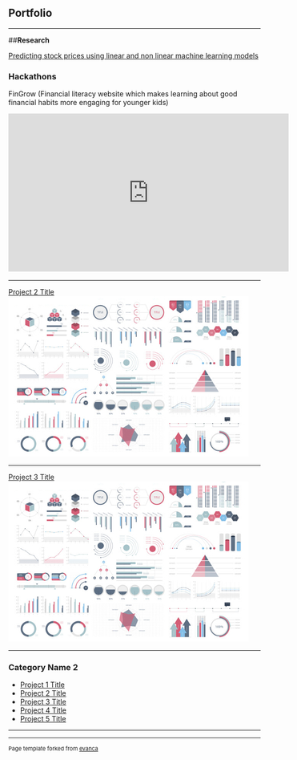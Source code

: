 ## Portfolio

---
##**Research**

[Predicting stock prices using linear and non linear machine learning models](https://docs.google.com/document/d/1TGkEDdR38WnE1umPsYOE86UNF2V1UFHXDQk76fmFedE/edit?usp=sharing)


### Hackathons

FinGrow (Financial literacy website which makes learning about good financial habits more engaging for younger kids)
<iframe width="560" height="315" src="https://www.youtube.com/embed/s5H22FNmxzI?si=OjcAhCmtRfJpj7qH" title="YouTube video player" frameborder="0" allow="accelerometer; autoplay; clipboard-write; encrypted-media; gyroscope; picture-in-picture; web-share" referrerpolicy="strict-origin-when-cross-origin" allowfullscreen></iframe>

---
[Project 2 Title](/pdf/sample_presentation.pdf)
<img src="images/dummy_thumbnail.jpg?raw=true"/>

---
[Project 3 Title](http://example.com/)
<img src="images/dummy_thumbnail.jpg?raw=true"/>

---

### Category Name 2

- [Project 1 Title](http://example.com/)
- [Project 2 Title](http://example.com/)
- [Project 3 Title](http://example.com/)
- [Project 4 Title](http://example.com/)
- [Project 5 Title](http://example.com/)

---




---
<p style="font-size:11px">Page template forked from <a href="https://github.com/evanca/quick-portfolio">evanca</a></p>
<!-- Remove above link if you don't want to attibute -->
